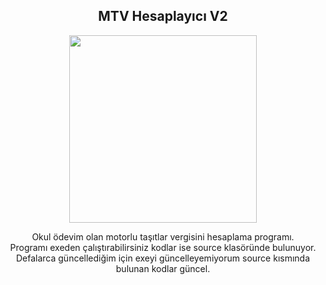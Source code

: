 <div align="center">
<h2>MTV Hesaplayıcı V2</></h2>
</div>

<div align="center" width="50">

<img src="https://c.tenor.com/r0I98KMXV24AAAAM/vergiyok.gif" width="300"/>

</div>

<div align="center">

Okul ödevim olan motorlu taşıtlar vergisini hesaplama programı. <br>
 Programı exeden çalıştırabilirsiniz kodlar ise source klasöründe bulunuyor.
<br>  Defalarca güncellediğim için exeyi güncelleyemiyorum source kısmında bulunan kodlar güncel.
